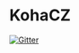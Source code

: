 # KohaCZ

[![Gitter](https://badges.gitter.im/open-source-knihovna/KohaCZ.svg)](https://gitter.im/open-source-knihovna/KohaCZ?utm_source=badge&utm_medium=badge&utm_campaign=pr-badge&utm_content=badge)